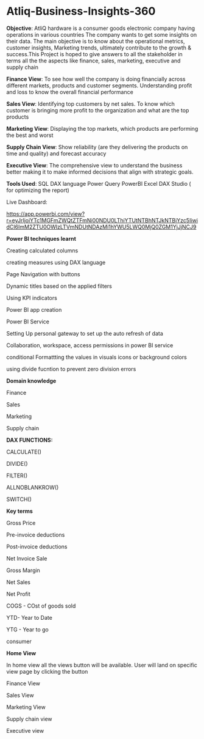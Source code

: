 # Atliq-Business-Insights-360  
**Objective**: AtliQ  hardware is a consumer goods electronic company having operations in various countries
The company wants to get some insights on their data. The main objective is to know about the operational metrics, customer insights, Marketing trends, ultimately contribute to the growth & success.This Project is hoped to give answers to all the stakeholder in terms all the the aspects like finance, sales, marketing, executive and supply chain

**Finance View**: To see how well the company is doing financially across different markets, products and customer segments. Understanding profit and loss to know the overall financial performance

**Sales View**: Identifying top customers by net sales. To know which customer is bringing more profit to the organization and what are  the top products 

**Marketing View**: Displaying the top markets, which products are performing the best and worst

**Supply Chain View**: Show reliability (are they delivering the products on time and quality) and forecast accuracy 

**Executive View**: The comprehensive view to understand the business better making it to make informed decisions that align with strategic goals.

**Tools Used**:
SQL
DAX language
Power Query
PowerBI
Excel
DAX Studio ( for optimizing the report)

Live Dashboard:

https://app.powerbi.com/view?r=eyJrIjoiYTc1MGFmZWQtZTFmNi00NDU0LThiYTUtNTBhNTJkNTBiYzc5IiwidCI6ImM2ZTU0OWIzLTVmNDUtNDAzMi1hYWU5LWQ0MjQ0ZGM1YjJjNCJ9



**Power BI techniques learnt**

Creating calculated columns

creating measures using DAX language

Page Navigation with buttons

Dynamic titles based on the applied filters

Using KPI indicators

Power BI app creation

Power BI Service

Setting Up personal gateway to set up the auto refresh of data 

Collaboration, workspace, access permissions in power BI service

conditional Formattting the values in visuals icons or background colors

using divide fucntion to prevent zero division errors

**Domain knowledge**

Finance

Sales

Marketing

Supply chain

**DAX FUNCTIONS:**

CALCULATE()

DIVIDE()

FILTER()

ALLNOBLANKROW()

SWITCH()

**Key terms**

Gross Price

Pre-invoice deductions

Post-invoice deductions

Net Invoice Sale

Gross Margin

Net Sales

Net Profit

COGS - COst of goods sold

YTD- Year to Date

YTG - Year to go

consumer


**Home View**

In home view all the views button will be available. User will land on specific view page by clicking the button

Finance View

Sales View

Marketing View

Supply chain view

Executive view







